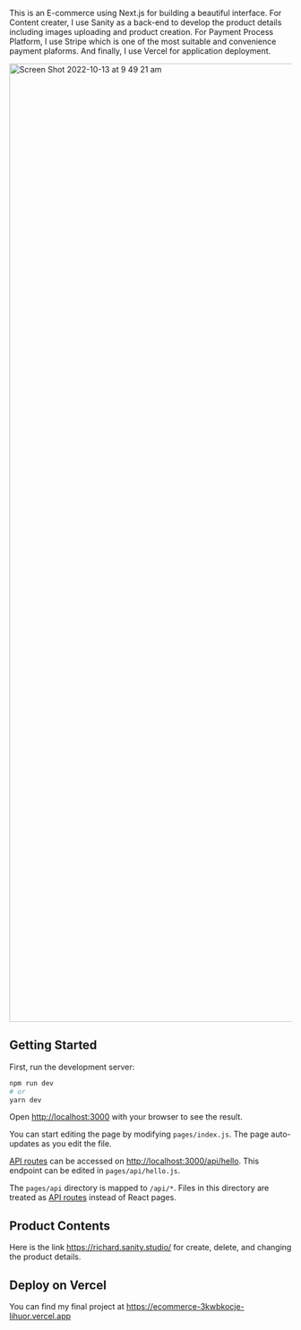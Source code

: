 This is an E-commerce using Next.js for building a beautiful interface. For Content creater, I use Sanity as a back-end to develop the product details including images uploading and product creation. For Payment Process Platform, I use Stripe which is one of the most suitable and convenience payment plaforms. And finally, I use Vercel for application deployment.

<img width="1712" alt="Screen Shot 2022-10-13 at 9 49 21 am" src="https://user-images.githubusercontent.com/64337470/195462393-ea5348e7-58d6-4391-9e45-49105a7ba17e.png">

## Getting Started

First, run the development server:

```bash
npm run dev
# or
yarn dev
```

Open [http://localhost:3000](http://localhost:3000) with your browser to see the result.

You can start editing the page by modifying `pages/index.js`. The page auto-updates as you edit the file.

[API routes](https://nextjs.org/docs/api-routes/introduction) can be accessed on [http://localhost:3000/api/hello](http://localhost:3000/api/hello). This endpoint can be edited in `pages/api/hello.js`.

The `pages/api` directory is mapped to `/api/*`. Files in this directory are treated as [API routes](https://nextjs.org/docs/api-routes/introduction) instead of React pages.

## Product Contents
Here is the link https://richard.sanity.studio/ for create, delete, and changing the product details.

## Deploy on Vercel

You can find my final project at https://ecommerce-3kwbkocje-lihuor.vercel.app
